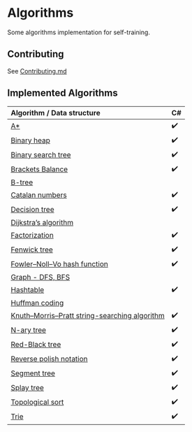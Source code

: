 # Algorithms
Some algorithms implementation for self-training.

## Contributing
See [Contributing.md](https://github.com/Sharpach/Algorithms/blob/master/CONTRIBUTING.md)

## Implemented Algorithms

| Algorithm / Data structure                                                                        | C#                 |
|:------------------------------------------------------------------------------------------------- | ------------------ |
| [A*](https://github.com/Sharpach/Algorithms/issues/35)                                            | :heavy_check_mark: |
| [Binary heap](https://github.com/Sharpach/Algorithms/issues/7)                                    | :heavy_check_mark: |
| [Binary search tree](https://github.com/Sharpach/Algorithms/issues/3)                             | :heavy_check_mark: |
| [Brackets Balance](https://www.hackerrank.com/challenges/balanced-brackets/problem)               | :heavy_check_mark: |
| [B-tree](https://github.com/Sharpach/Algorithms/issues/34)                                        | 
| [Catalan numbers](https://github.com/Sharpach/Algorithms/pull/48)                                 | :heavy_check_mark: |
| [Decision tree](https://github.com/Sharpach/Algorithms/issues/6)                                  | :heavy_check_mark: |
| [Dijkstra’s algorithm](https://github.com/Sharpach/Algorithms/issues/22)                          | 
| [Factorization](https://github.com/Sharpach/Algorithms/issues/41)                                 | :heavy_check_mark: |
| [Fenwick tree](https://github.com/Sharpach/Algorithms/pull/49)                                    | :heavy_check_mark: |
| [Fowler–Noll–Vo hash function](https://github.com/Sharpach/Algorithms/issues/37)                  | :heavy_check_mark: |
| [Graph - DFS, BFS](https://github.com/Sharpach/Algorithms/issues/10)                              | 
| [Hashtable](https://github.com/Sharpach/Algorithms/issues/32)                                     | :heavy_check_mark: |
| [Huffman coding](https://github.com/Sharpach/Algorithms/issues/1)                                 | 
| [Knuth–Morris–Pratt string-searching algorithm](https://github.com/Sharpach/Algorithms/issues/9)  | :heavy_check_mark: |
| [N-ary tree](https://github.com/Sharpach/Algorithms/issues/36)                                    | :heavy_check_mark: |
| [Red-Black tree](https://github.com/Sharpach/Algorithms/issues/33)                                | :heavy_check_mark: |
| [Reverse polish notation](https://github.com/Sharpach/Algorithms/issues/4)                        | :heavy_check_mark: | 
| [Segment tree](https://github.com/Sharpach/Algorithms/issues/23)                                  | :heavy_check_mark: |
| [Splay tree](https://github.com/Sharpach/Algorithms/issues/40)                                    | :heavy_check_mark: |
| [Topological sort](https://github.com/Sharpach/Algorithms/issues/2)                               | :heavy_check_mark: |
| [Trie](https://github.com/Sharpach/Algorithms/issues/5)                                           | :heavy_check_mark: | 
